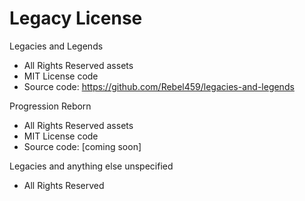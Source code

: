 # Legacy License

Legacies and Legends

- All Rights Reserved assets
- MIT License code
- Source code: https://github.com/Rebel459/legacies-and-legends

Progression Reborn

- All Rights Reserved assets
- MIT License code
- Source code: [coming soon]

Legacies and anything else unspecified

- All Rights Reserved
